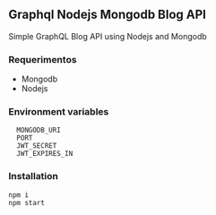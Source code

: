 ## Graphql Nodejs Mongodb Blog API

Simple GraphQL Blog API using Nodejs and Mongodb

### Requerimentos

- Mongodb
- Nodejs

### Environment variables

```
  MONGODB_URI
  PORT
  JWT_SECRET
  JWT_EXPIRES_IN
```

### Installation

```
npm i
npm start
```